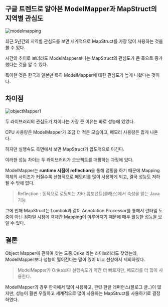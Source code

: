 ## 구글 트렌드로 알아본 ModelMapper과 MapStruct의 지역별 관심도
![modelmapping](uploads/6465ca4dc689e2d9329313d0c06f3cf9/modelmapping.png)

최근 5년간의 지역별 관심도를 보면 세계적으로 MapStruct를 가장 많이 사용하는 것을 볼 수 있다.

시간의 추이로 보더라도 ModelMapper보다는 MapStruct의 관심도가 큰 폭으로 증가했다는 것을 알 수 있다.

특이한 것은 한국과 일본만 특히 ModelMapper에 대한 관심도가 높게 나왔다는 것이다.

## 차이점

![objectMapper1](uploads/dadf9fc30a64ed75f32601bfc6c95a14/objectMapper1.png)

두 라이브러리의 관심도가 차이나는 가장 큰 이유는 바로 성능에 있었다.

CPU 사용량은 ModelMapper가 조금 더 적은 모습이고, 메모리 사용량은 많게 나온다.

하지만 실행속도 측면에서 보면 MapStruct가 압도적으로 이긴다.

이러한 성능 차이는 두 라이브러리가 오브젝트를 매핑하는 과정에 있다.

ModelMapper는 **runtime 시점에 reflection**을 통해 맵핑을 하기 때문에 Mapping 객체의 사이즈가 커질수록 선형적으로 메모리를 많이 사용하게 되고, 결국 성능도 저하될 수 밖에 없다.

> Reflection : 동적으로 로딩되는 자바 콤포넌트(클래스)에서 속성을 얻는 Java 기능

그에 반해 MapStruct는 Lombok과 같이 Annotation Processor를 통해서 런타임 도중이 아닌 컴파일 시점에 객체간 Mapping이 이루어지기 때문에 매우 월등한 성능을 보일 수 있다.

## 결론

Object Mapper에 관하여 찾는 도중 Orika 라는 라이브러리도 찾았는데, ModelMapper보다 성능이 떨어진다는 말이 있어 비교 선상에서 제외하였다. 

> ModelMapper가 Orika보다 실행속도가 약간 더 빠르지만, 메모리를 더 많이 사용한다.

ModelMapper의 경우 한국에서 많이 사용하고, 관련 한글 레퍼런스(블로그 글..)이 많지만, 성능이 훨씬 우월하고 세계적으로 많이 사용하는 MapStruct를 사용하기로 결정하였다.